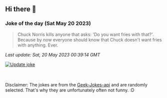 ## Hi there 👋

### Joke of the day (Sat May 20 2023)
<!-- joke -->
>Chuck Norris kills anyone that asks: 'Do you want fries with that?'. Because by now everyone should know that Chuck doesn't want fries with anything. Ever.
<!-- /joke -->

*Last update: Sat, 20 May 2023 00:39:14 GMT*

[![Update joke](https://github.com/nclskfm/nclskfm/actions/workflows/joke.yml/badge.svg)](https://github.com/nclskfm/nclskfm/actions/workflows/joke.yml)

<br><br>
Disclaimer: The jokes are from the [Geek-Jokes-api](https://github.com/sameerkumar18/geek-joke-api) and are randomly selected. That's why they are unfortunately often not funny. :D
